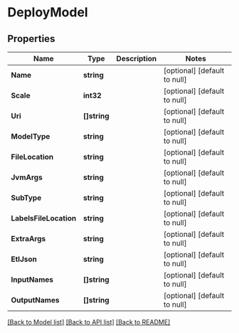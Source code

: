 # DeployModel

## Properties
Name | Type | Description | Notes
------------ | ------------- | ------------- | -------------
**Name** | **string** |  | [optional] [default to null]
**Scale** | **int32** |  | [optional] [default to null]
**Uri** | **[]string** |  | [optional] [default to null]
**ModelType** | **string** |  | [optional] [default to null]
**FileLocation** | **string** |  | [optional] [default to null]
**JvmArgs** | **string** |  | [optional] [default to null]
**SubType** | **string** |  | [optional] [default to null]
**LabelsFileLocation** | **string** |  | [optional] [default to null]
**ExtraArgs** | **string** |  | [optional] [default to null]
**EtlJson** | **string** |  | [optional] [default to null]
**InputNames** | **[]string** |  | [optional] [default to null]
**OutputNames** | **[]string** |  | [optional] [default to null]

[[Back to Model list]](../README.md#documentation-for-models) [[Back to API list]](../README.md#documentation-for-api-endpoints) [[Back to README]](../README.md)


